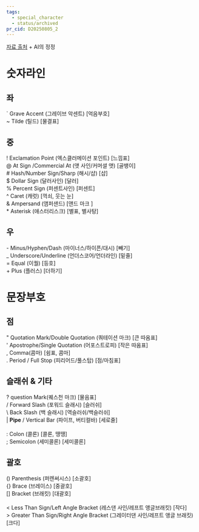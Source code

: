 ```yaml
---
tags:
  - special_character
  - status/archived
pr_cid: D20250805_2
---
```

[자료 출처](https://m.blog.naver.com/h333j333/221132851951)
\+ AI의 정정

# 숫자라인
## 좌
\` Grave Accent (그레이브 악센트) [억음부호]  
\~ Tilde (틸드) [물결표]  
## 중
\! Exclamation Point (엑스클러메이션 포인트) [느낌표]  
\@ At Sign /Commercial At (앳 사인/커머셜 앳) [골뱅이]  
\# Hash/Number Sign/Sharp (해시/샵) [샵]  
\$ Dollar Sign (달러사인) [달러]  
\% Percent Sign (퍼센트사인) [퍼센트]  
\^ Caret (캐럿) [꺽쇠, 웃는 눈]  
\& Ampersand (앰퍼샌드) [앤드 마크 ]  
\* Asterisk (애스터리스크) [별표, 별사탕]  
## 우
\- Minus/Hyphen/Dash (마이너스/하이픈/대시) [빼기]  
\_ Underscore/Underline (언더스코어/언더라인) [밑줄]  
\= Equal (이퀄) [등호]  
\+ Plus (플러스) [더하기]  

# 문장부호

## 점
\" Quotation Mark/Double Quotation (쿼테이션 마크) [큰 따옴표]  
\' Apostrophe/Single Quotation (어포스트로피) [작은 따옴표]  
\, Comma(콤마) [쉼표, 콤마]  
\. Period / Full Stop (피리어드/풀스탑) [점/마침표]  

## 슬래쉬 & 기타
\? question Mark(퀘스천 마크) [물음표]  
\/ Forward Slash (포워드 슬래시) [슬러쉬]  
\\ Back Slash (백 슬래시) [역슬러쉬/백슬러쉬]  
\| **Pipe** / Vertical Bar (파이프, 버티컬바) [세로줄]  
   
\: Colon (콜론) [콜론, 땡땡]  
\; Semicolon (세미콜론) [세미콜론]  

## 괄호
\(\) Parenthesis (퍼렌써시스) [소괄호]  
\{\} Brace (브레이스) [중괄호]  
\[\] Bracket (브래킷) [대괄호]   
   
\< Less Than Sign/Left Angle Bracket (레스댄 사인/레프트 앵글브래킷) [작다]  
\> Greater Than Sign/Right Angle Bracket (그레이터댄 사인/레프트 앵글 브래킷) [크다]